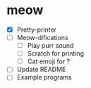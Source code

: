# meow

- [x] Pretty-printer
- [ ] Meow-difications
  - [ ] Play purr sound
  - [ ] Scratch for printing
  - [ ] Cat emoji for ?
- [ ] Update README
- [ ] Example programs
